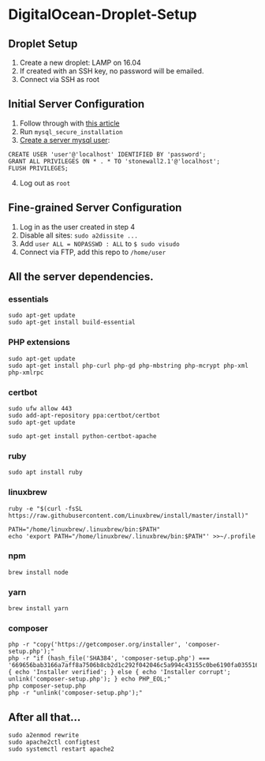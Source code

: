 # DigitalOcean-Droplet-Setup

## Droplet Setup

1. Create a new droplet: LAMP on 16.04
2. If created with an SSH key, no password will be emailed.
3. Connect via SSH as root

## Initial Server Configuration

1. Follow through with [this article][1]
2. Run `mysql_secure_installation`
3. [Create a server mysql user][2]:
```
CREATE USER 'user'@'localhost' IDENTIFIED BY 'password';
GRANT ALL PRIVILEGES ON * . * TO 'stonewall2.1'@'localhost';
FLUSH PRIVILEGES;
```

4. Log out as `root`

## Fine-grained Server Configuration

1. Log in as the user created in step 4
2. Disable all sites: `sudo a2dissite ...`
3. Add `user ALL = NOPASSWD : ALL` to `$ sudo visudo`
4. Connect via FTP, add this repo to `/home/user`



## All the server dependencies.

### essentials
```
sudo apt-get update
sudo apt-get install build-essential
```

### PHP extensions
```
sudo apt-get update
sudo apt-get install php-curl php-gd php-mbstring php-mcrypt php-xml php-xmlrpc
```

### certbot
```
sudo ufw allow 443
sudo add-apt-repository ppa:certbot/certbot
sudo apt-get update
```

```
sudo apt-get install python-certbot-apache
```

### ruby
```
sudo apt install ruby
```

### linuxbrew
```    
ruby -e "$(curl -fsSL https://raw.githubusercontent.com/Linuxbrew/install/master/install)"
```

```
PATH="/home/linuxbrew/.linuxbrew/bin:$PATH"
echo 'export PATH="/home/linuxbrew/.linuxbrew/bin:$PATH"' >>~/.profile
```

### npm
```
brew install node
```

### yarn
```
brew install yarn
```

### composer
```
php -r "copy('https://getcomposer.org/installer', 'composer-setup.php');"
php -r "if (hash_file('SHA384', 'composer-setup.php') === '669656bab3166a7aff8a7506b8cb2d1c292f042046c5a994c43155c0be6190fa0355160742ab2e1c88d40d5be660b410') { echo 'Installer verified'; } else { echo 'Installer corrupt'; unlink('composer-setup.php'); } echo PHP_EOL;"
php composer-setup.php
php -r "unlink('composer-setup.php');"
```


## After all that...

```
sudo a2enmod rewrite
sudo apache2ctl configtest
sudo systemctl restart apache2
```

[1]: https://www.digitalocean.com/community/tutorials/initial-server-setup-with-ubuntu-16-04
[2]: https://www.digitalocean.com/community/tutorials/how-to-create-a-new-user-and-grant-permissions-in-mysql
